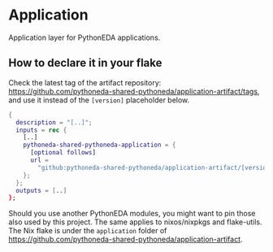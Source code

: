 # Application

Application layer for PythonEDA applications.

## How to declare it in your flake

Check the latest tag of the artifact repository: https://github.com/pythoneda-shared-pythoneda/application-artifact/tags, and use it instead of the `[version]` placeholder below.

```nix
{
  description = "[..]";
  inputs = rec {
    [..]
    pythoneda-shared-pythoneda-application = {
      [optional follows]
      url =
        "github:pythoneda-shared-pythoneda/application-artifact/[version]?dir=application";
    };
  };
  outputs = [..]
};
```

Should you use another PythonEDA modules, you might want to pin those also used by this project. The same applies to nixos/nixpkgs and flake-utils.
The Nix flake is under the `application` folder of https://github.com/pythoneda-shared-pythoneda/application-artifact.

